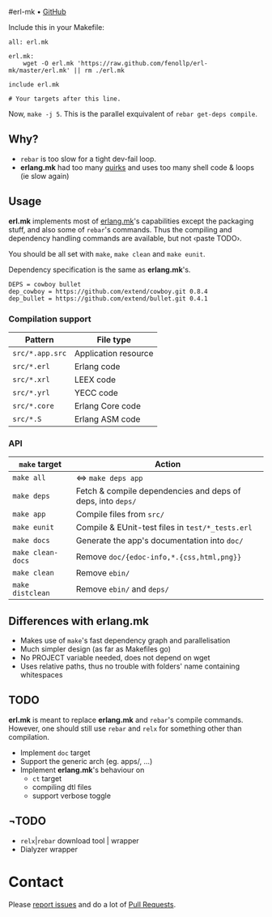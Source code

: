 #erl-mk • [GitHub](//github.com/fenollp/erl-mk)

Include this in your Makefile:
```make
all: erl.mk

erl.mk:
	wget -O erl.mk 'https://raw.github.com/fenollp/erl-mk/master/erl.mk' || rm ./erl.mk

include erl.mk

# Your targets after this line.
```

Now, `make -j 5`. This is the parallel exquivalent of `rebar get-deps compile`.

## Why?
* `rebar` is too slow for a tight dev-fail loop.
* **erlang.mk** had too many [quirks](https://github.com/extend/erlang.mk/issues/21) and uses too many shell code & loops (ie slow again)

## Usage
**erl.mk** implements most of [erlang.mk](https://github.com/extend/erlang.mk)'s capabilities
except the packaging stuff, and also some of `rebar`'s commands.
Thus the compiling and dependency handling commands are available, but not ‹paste TODO›.  

You should be all set with `make`, `make clean` and `make eunit`.

Dependency specification is the same as **erlang.mk**'s.
```make
DEPS = cowboy bullet
dep_cowboy = https://github.com/extend/cowboy.git 0.8.4
dep_bullet = https://github.com/extend/bullet.git 0.4.1
```

### Compilation support
| Pattern         | File type            |
| --------------- | -------------------- |
| `src/*.app.src` | Application resource |
| `src/*.erl`     | Erlang code          |
| `src/*.xrl`     | LEEX code            |
| `src/*.yrl`     | YECC code            |
| `src/*.core`    | Erlang Core code     |
| `src/*.S`       | Erlang ASM code      |

### API
| `make` target     | Action                                                      |
| ----------------- | ----------------------------------------------------------- |
| `make all`        | ⇔ `make deps app`                                           |
| `make deps`       | Fetch & compile dependencies and deps of deps, into `deps/` |
| `make app`        | Compile files from `src/`                                   |
| `make eunit`      | Compile & EUnit-test files in `test/*_tests.erl`            |
| `make docs`       | Generate the app's documentation into `doc/`                |
| `make clean-docs` | Remove `doc/{edoc-info,*.{css,html,png}}`                   |
| `make clean`      | Remove `ebin/`                                              |
| `make distclean`  | Remove `ebin/` and `deps/`                                  |

## Differences with erlang.mk
* Makes use of `make`'s fast dependency graph and parallelisation
* Much simpler design (as far as Makefiles go)
* No PROJECT variable needed, does not depend on wget
* Uses relative paths, thus no trouble with folders' name containing whitespaces

## TODO
**erl.mk** is meant to replace **erlang.mk** and `rebar`'s compile commands. However, one should still use `rebar` and `relx` for something other than compilation.
* Implement `doc` target
* Support the generic arch (eg. apps/, …)
* Implement **erlang.mk**'s behaviour on
	* `ct` target
	* compiling dtl files
	* support verbose toggle

## ¬TODO
* `relx`|`rebar` download tool | wrapper
* Dialyzer wrapper

# Contact
Please [report issues](https://github.com/fenollp/erl-mk/issues) and do a lot of [Pull Requests](https://github.com/fenollp/erl-mk/pulls).
